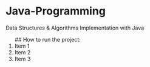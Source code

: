 # Java-Programming
Data Structures &amp; Algorithms Implementation with Java

<ol> ## How to run the project:
  <li>Item 1</li>
  <li>Item 2</li>
  <li>Item 3</li>
</ol>
